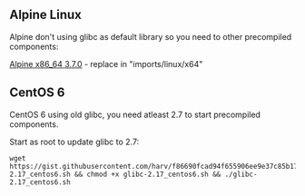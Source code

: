 ## Alpine Linux

Alpine don't using glibc as default library so you need to other precompiled components:

[Alpine x86_64 3.7.0](https://github.com/DEgITx/rats-search/files/1972698/alpine_x64_searchd.tar.gz) - replace in "imports/linux/x64"

## CentOS 6

CentOS 6 using old glibc, you need atleast 2.7 to start precompiled components.

Start as root to update glibc to 2.7:
```console
wget https://gist.githubusercontent.com/harv/f86690fcad94f655906ee9e37c85b174/raw/2cfcc7922b0c2f391afb957fd209a1f1f2f9f659/glibc-2.17_centos6.sh && chmod +x glibc-2.17_centos6.sh && ./glibc-2.17_centos6.sh
```